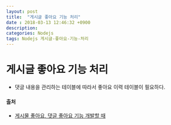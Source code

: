 ```yaml
---
layout: post
title:  "게시글 좋아요 기능 처리"
date : 2018-03-13 12:46:32 +0900
description: 
categories: Nodejs
tags: Nodejs 게시글-좋아요-기능-처리
---
```


# 게시글 좋아요 기능 처리
- 댓글 내용을 관리하는 테이블에 따라서 좋아요 이력 테이블이 필요하다.

#### 출처
- [게시물 좋아요, 댓글 좋아요 기능 개발할 때](http://hashcode.co.kr/questions/2735/%EA%B2%8C%EC%8B%9C%EB%AC%BC-%EC%A2%8B%EC%95%84%EC%9A%94-%EB%8C%93%EA%B8%80-%EC%A2%8B%EC%95%84%EC%9A%94-%EA%B8%B0%EB%8A%A5-%EA%B0%9C%EB%B0%9C%ED%95%A0-%EB%95%8C)
